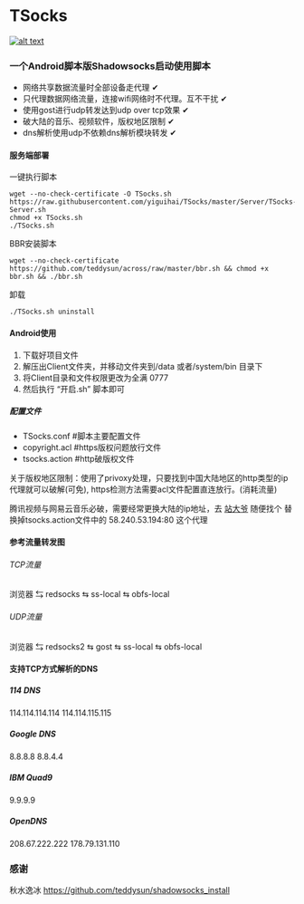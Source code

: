 # TSocks
[![alt text](http://yaohuo.me/tupian/yaohuo.png "title")](http://yaohuo.me) 
### 一个Android脚本版Shadowsocks启动使用脚本 ### 
- 网络共享数据流量时全部设备走代理 ✔
- 只代理数据网络流量，连接wifi网络时不代理。互不干扰 ✔
- 使用gost进行udp转发达到udp over tcp效果 ✔
- 破大陆的音乐、视频软件，版权地区限制 ✔
- dns解析使用udp不依赖dns解析模块转发 ✔
#### 服务端部署 #### 
一键执行脚本
```
wget --no-check-certificate -O TSocks.sh https://raw.githubusercontent.com/yiguihai/TSocks/master/Server/TSocks-Server.sh
chmod +x TSocks.sh
./TSocks.sh
```
BBR安装脚本
```
wget --no-check-certificate https://github.com/teddysun/across/raw/master/bbr.sh && chmod +x bbr.sh && ./bbr.sh
```

卸载
```
./TSocks.sh uninstall 
```
#### Android使用 #### 
1. 下载好项目文件
2. 解压出Client文件夹，并移动文件夹到/data 或者/system/bin 目录下
3. 将Client目录和文件权限更改为全满 0777
4. 然后执行 “开启.sh” 脚本即可
##### 配置文件 ##### 

- TSocks.conf #脚本主要配置文件
- copyright.acl #https版权问题放行文件
- tsocks.action #http破版权文件

关于版权地区限制：使用了privoxy处理，只要找到中国大陆地区的http类型的ip代理就可以破解(可免), https检测方法需要acl文件配置直连放行。(消耗流量)

腾讯视频与网易云音乐必破，需要经常更换大陆的ip地址，去 
[站大爷](http://ip.zdaye.com/?ip=&port=&adr=&checktime=&sleep=1&cunhuo=&nport=&nadr=&dengji=&https=&yys=&post=%d6%a7%b3%d6&px=3)
随便找个 替换掉tsocks.action文件中的 58.240.53.194:80 这个代理

#### 参考流量转发图 #### 

###### TCP流量 ###### 
浏览器 ⇆ redsocks ⇆ ss-local ⇆ obfs-local 
###### UDP流量 ######
浏览器 ⇆ redsocks2 ⇆ gost ⇆ ss-local ⇆ obfs-local

#### 支持TCP方式解析的DNS ####
##### 114 DNS #####
114.114.114.114 114.114.115.115
##### Google DNS #####
8.8.8.8 8.8.4.4
##### IBM Quad9 #####
9.9.9.9
##### OpenDNS #####
208.67.222.222 178.79.131.110
### 感谢 ###
秋水逸冰 https://github.com/teddysun/shadowsocks_install
